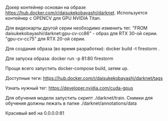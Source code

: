 Докер контейнер основан на образе https://hub.docker.com/r/daisukekobayashi/darknet. Используется контейнер c OPENCV для GPU NVIDIA Titan.


Для видеокарты другой серии необходимо изменить тег.
"FROM daisukekobayashi/darknet:gpu-cv-cc86" - образ для RTX 30-ой серии.
"gpu-cv-cc75" для RTX 20-ой серии.

Для создания образа (во время разработки): docker build -t firestorm . 

Для запуска образа: docker run -p 81:80 firestorm

Проще всего запустить docker-compose build, затем up.

Доступные теги: https://hub.docker.com/r/daisukekobayashi/darknet/tags

Узнать нужный тег: https://developer.nvidia.com/cuda-gpus

Для обучения модели запустить скрипт ./darknet/train. Снимки для обучения должны лежать в папке ./darknet/annotations/data

Красивый веб на 0.0.0.0:81
